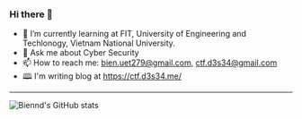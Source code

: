 ### Hi there 👋


- 🌱 I’m currently learning at FIT, University of Engineering and Techlonogy, Vietnam National University.
- 💬 Ask me about Cyber Security
- 📫 How to reach me: bien.uet279@gmail.com, ctf.d3s34@gmail.com
- 🕮 I'm writing blog at https://ctf.d3s34.me/


---
![Biennd's GitHub stats](https://github-readme-stats.vercel.app/api?username=biennd279&count_private=true&show_icons=true&hide_title=true&hide=stars)





<!--
**biennd279/biennd279** is a ✨ _special_ ✨ repository because its `README.md` (this file) appears on your GitHub profile.

Here are some ideas to get you started:

- 🔭 I’m currently working at Viettel Cyber Security
- 👯 I’m looking to collaborate on ...
- 🤔 I’m looking for help with ...
- 😄 Pronouns: ...
- ⚡ Fun fact: ...
-->
